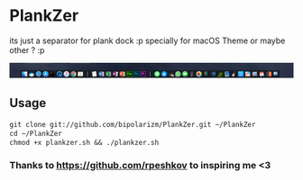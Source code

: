 # PlankZer
its just a separator for plank dock :p specially for macOS Theme or maybe other ? :p

![Plank spacers](screenshot.png)

## Usage

    git clone git://github.com/bipolarizm/PlankZer.git ~/PlankZer
    cd ~/PlankZer
    chmod +x plankzer.sh && ./plankzer.sh

### Thanks to https://github.com/rpeshkov to inspiring me <3 
